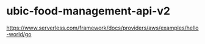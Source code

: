 # ubic-food-management-api-v2

<https://www.serverless.com/framework/docs/providers/aws/examples/hello-world/go>
